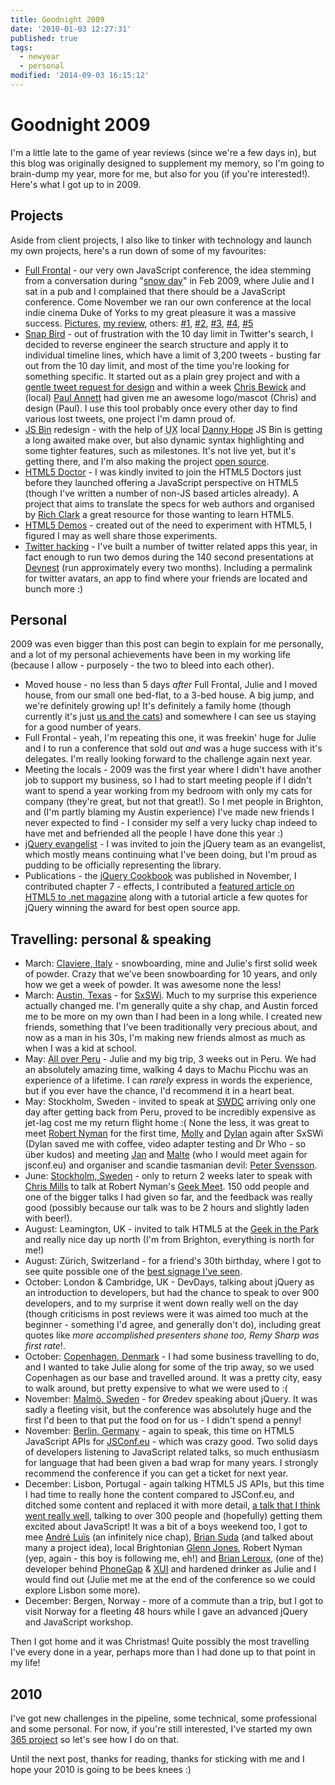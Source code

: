 ```yaml
---
title: Goodnight 2009
date: '2010-01-03 12:27:31'
published: true
tags:
  - newyear
  - personal
modified: '2014-09-03 16:15:12'
---
```

# Goodnight 2009

I'm a little late to the game of year reviews (since we're a few days in), but this blog was originally designed to supplement my memory, so I'm going to brain-dump my year, more for me, but also for you (if you're interested!).  Here's what I got up to in 2009.

<!--more-->
## Projects

Aside from client projects, I also like to tinker with technology and launch my own projects, here's a run down of some of my favourites:

- [Full Frontal](http://2009.full-frontal.org) - our very own JavaScript conference, the idea stemming from a conversation during "[snow day](http://www.flickr.com/photos/remysharp/sets/72157613262265564/)" in Feb 2009, where Julie and I sat in a pub and I complained that there should be a JavaScript conference.  Come November we ran our own conference at the local indie cinema Duke of Yorks to my great pleasure it was a massive success. [Pictures](http://www.flickr.com/photos/remysharp/sets/72157622854415414/), [my review](/2009/11/26/full-frontal-javascript-2009/), others: [#1](http://domscripting.com/blog/display/123), [#2](http://developer.yahoo.net/blog/archives/2009/11/full_frontal.html), [#3](http://unclescript.blogspot.com/2009/12/full-brighton.html), [#4](http://chrismahon.com/blog/2009/11/full-frontal-2009/), [#5](http://chrisbewick.com/blog/events/full-frontal-2009-back-to-brighton/)
- [Snap Bird](http://snapbird.org) - out of frustration with the 10 day limit in Twitter's search, I decided to reverse engineer the search structure and apply it to individual timeline lines, which have a limit of 3,200 tweets - busting far out from the 10 day limit, and most of the time you're looking for something specific. It started out as a plain grey project and with a [gentle tweet request for design](http://twitter.com/rem/status/4691561713) and within a week [Chris Bewick](http://twitter.com/stompfrog) and (local) [Paul Annett](http://twitter.com/nicepaul) had given me an awesome logo/mascot (Chris) and design (Paul). I use this tool probably once every other day to find various lost tweets, one project I'm damn proud of.
- [JS Bin](https://jsbin.com) redesign - with the help of <abbr title="user experience designer">UX</abbr> local [Danny Hope](http://twitter.com/yandle) JS Bin is getting a long awaited make over, but also dynamic syntax highlighting and some tighter features, such as milestones.  It's not live yet, but it's getting there, and I'm also making the project [open source](http://github.com/remy/jsbin).
- [HTML5 Doctor](http://html5doctor.com) - I was kindly invited to join the HTML5 Doctors just before they launched offering a JavaScript perspective on HTML5 (though I've written a number of non-JS based articles already). A project that aims to translate the specs for web authors and organised by [Rich Clark](http://richclarkdesign.com/) a great resource for those wanting to learn HTML5.
- [HTML5 Demos](http://html5demos.com) - created out of the need to experiment with HTML5, I figured I may as well share those experiments.
- [Twitter hacking](/twitter) - I've built a number of twitter related apps this year, in fact enough to run two demos during the 140 second presentations at [Devnest](http://twitterdevelopernest.com/) (run approximately every two months). Including a permalink for twitter avatars, an app to find where your friends are located and bunch more :)

## Personal

2009 was even bigger than this post can begin to explain for me personally, and a lot of my personal achievements have been in my working life (because I allow - purposely - the two to bleed into each other).

- Moved house - no less than 5 days *after* Full Frontal, Julie and I moved house, from our small one bed-flat, to a 3-bed house. A big jump, and we're definitely growing up! It's definitely a family home (though currently it's just [us and the cats](http://www.flickr.com/photos/remysharp/tags/cats/)) and somewhere I can see us staying for a good number of years.
- Full Frontal - yeah, I'm repeating this one, it was freekin' huge for Julie and I to run a conference that sold out *and* was a huge success with it's delegates. I'm really looking forward to the challenge again next year.
- Meeting the locals - 2009 was the first year where I didn't have another job to support my business, so I had to start meeting people if I didn't want to spend a year working from my bedroom with only my cats for company (they're great, but not that great!). So I met people in Brighton, and (I'm partly blaming my Austin experience) I've made new friends I never expected to find - I consider my self a very lucky chap indeed to have met and befriended all the people I have done this year :)
- [jQuery evangelist](http://docs.jquery.com/About#Evangelism_Team) - I was invited to join the jQuery team as an evangelist, which mostly means continuing what I've been doing, but I'm proud as pudding to be officially representing the library.
- Publications - the [jQuery Cookbook](http://oreilly.com/catalog/9780596159788 "jQuery Cookbook") was published in November, I contributed chapter 7 - effects, I contributed a [featured article on HTML5 to .net magazine](http://www.netmag.co.uk/zine/latest-issue/issue-195) along with a tutorial article a few quotes for jQuery winning the award for best open source app.

## Travelling: personal & speaking

- March: [Claviere, Italy](http://www.flickr.com/photos/remysharp/sets/72157616256504958/) - snowboarding, mine and Julie's first solid week of powder. Crazy that we've been snowboarding for 10 years, and only how we get a week of powder. It was awesome none the less!
- March: [Austin, Texas](http://www.flickr.com/photos/remysharp/sets/72157616166315155/) - for [SxSWi](http://sxsw.com/interactive "SXSW.com"). Much to my surprise this experience actually changed me. I'm generally quite a shy chap, and Austin forced me to be more on my own than I had been in a long while. I created new friends, something that I've been traditionally very precious about, and now as a man in his 30s, I'm making new friends almost as much as when I was a kid at school.
- May: [All over Peru](http://www.flickr.com/photos/remysharp/sets/72157618904068998/) - Julie and my big trip, 3 weeks out in Peru. We had an absolutely amazing time, walking 4 days to Machu Picchu was an experience of a lifetime. I can *rarely* express in words the experience, but if you ever have the chance, I'd recommend it in a heart beat.
- May: Stockholm, Sweden - invited to speak at [<abbr title="Scandinavian web developer conference">SWDC</abbr>](http://swdc2009.com/) arriving only one day after getting back from Peru, proved to be incredibly expensive as jet-lag cost me my return flight home :( None the less, it was great to meet [Robert Nyman](http://www.robertnyman.com/ "Robert's talk") for the first time, [Molly](http://molly.com/ "molly.com") and [Dylan](http://dylanschiemann.com) again after SxSWi (Dylan saved me with coffee, video adapter testing and Dr Who - so über kudos) and meeting [Jan](http://jan.prima.de/) and [Malte](http://www.nonblocking.io/) (who I would meet again for jsconf.eu) and organiser and scandie tasmanian devil: [Peter Svensson](http://unclescript.blogspot.com/).
- June: [Stockholm, Sweden](http://www.flickr.com/photos/remysharp/sets/72157619348053685/) - only to return 2 weeks later to speak with [Chris Mills](http://dev.opera.com/author/974138) to talk at Robert Nyman's [Geek Meet](http://robertnyman.com/2009/05/04/geek-meet-charity-june-4th-2009-chris-mills-and-remy-sharp-speaking/). 150 odd people and one of the bigger talks I had given so far, and the feedback was really good (possibly because our talk was to be 2 hours and slightly laden with beer!).
- August: Leamington, UK - invited to talk HTML5 at the [Geek in the Park](http://2009.geekinthepark.co.uk/) and really nice day up north (I'm from Brighton, everything is north for me!)
- August: Zürich, Switzerland - for a friend's 30th birthday, where I got to see quite possible one of the [best signage I've seen](http://www.flickr.com/photos/remysharp/3870647730/).
- October: London & Cambridge, UK - DevDays, talking about jQuery as an introduction to developers, but had the chance to speak to over 900 developers, and to my surprise it went down really well on the day (though criticisms in post reviews were it was aimed too much at the beginner - something I'd agree, and generally don't do), including great quotes like *more accomplished presenters shone too, Remy Sharp was first rate*!.
- October: [Copenhagen, Denmark](http://www.flickr.com/photos/remysharp/sets/72157622676095331/) - I had some business travelling to do, and I wanted to take Julie along for some of the trip away, so we used Copenhagen as our base and travelled around. It was a pretty city, easy to walk around, but pretty expensive to what we were used to :(
- November: [Malmö, Sweden](http://www.flickr.com/photos/remysharp/sets/72157622676095331/) - for Øredev speaking about jQuery. It was sadly a fleeting visit, but the conference was absolutely huge and the first I'd been to that put the food on for us - I didn't spend a penny!
- November: [Berlin, Germany](http://www.flickr.com/photos/remysharp/sets/72157622676095331/) - again to speak, this time on HTML5 JavaScript APIs for [JSConf.eu](http://jsconf.eu/ "JSConf.eu - The JavaScript Conference") - which was crazy good. Two solid days of developers listening to JavaScript related talks, so much enthusiasm for language that had been given a bad wrap for many years. I strongly recommend the conference if you can get a ticket for next year.
- December: Lisbon, Portugal - again talking HTML5 JS APIs, but this time I had time to really hone the content compared to JSConf.eu, and ditched some content and replaced it with more detail, [a talk that I think went really well](http://codebits.eu/intra/s/session/60), talking to over 300 people and (hopefully) getting them excited about JavaScript!  It was a bit of a boys weekend too, I got to mee [André Luï­s](http://twitter.com/andr3) (an infinitely nice chap), [Brian Suda](http://suda.co.uk/) (and talked about many a project idea), local Brightonian [Glenn Jones](http://www.glennjones.net/Home/), Robert Nyman (yep, again - this boy is following me, eh!) and [Brian Leroux](http://twitter.com/brianleroux), (one of the) developer behind [PhoneGap](http://phonegap.com/) & [XUI](http://xuijs.com/) and hardened drinker as Julie and I would find out (Julie met me at the end of the conference so we could explore Lisbon some more).
- December: Bergen, Norway - more of a commute than a trip, but I got to visit Norway for a fleeting 48 hours while I gave an advanced jQuery and JavaScript workshop.

Then I got home and it was Christmas! Quite possibly the most travelling I've every done in a year, perhaps more than I had done up to that point in my life!

## 2010

I've got new challenges in the pipeline, some technical, some professional and some personal.  For now, if you're still interested, I've started my own [365 project](http://www.flickr.com/photos/remysharp/sets/72157623114973634/) so let's see how I do on that.

Until the next post, thanks for reading, thanks for sticking with me and I hope your 2010 is going to be bees knees :)
